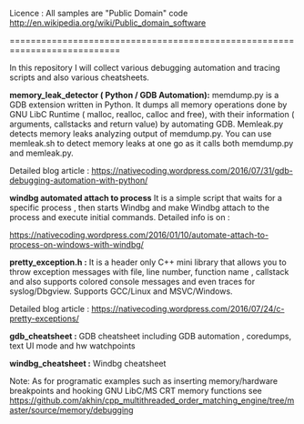 Licence : All samples are "Public Domain" code 
http://en.wikipedia.org/wiki/Public_domain_software

===========================================================================

In this repository I will collect various debugging automation and tracing scripts and also various 
cheatsheets.

**memory_leak_detector ( Python / GDB Automation):** memdump.py is a GDB extension written in Python. It dumps all memory operations done by GNU LibC Runtime ( malloc, realloc, calloc and free),
with their information ( arguments, callstacks and return value) by automating GDB. Memleak.py detects memory leaks analyzing output
of memdump.py. You can use memleak.sh to detect memory leaks at one go as it calls both memdump.py and memleak.py.

Detailed blog article : https://nativecoding.wordpress.com/2016/07/31/gdb-debugging-automation-with-python/

**windbg automated attach to process** It is a simple script that waits for a specific process , then starts Windbg and make Windbg attach
to the process and execute initial commands. Detailed info is on :

https://nativecoding.wordpress.com/2016/01/10/automate-attach-to-process-on-windows-with-windbg/

**pretty_exception.h :** It is a header only C++ mini library that allows you to throw exception messages with file, line number, function name
, callstack and also supports colored console messages and even traces for syslog/Dbgview. Supports GCC/Linux and MSVC/Windows.

Detailed blog article : https://nativecoding.wordpress.com/2016/07/24/c-pretty-exceptions/

**gdb_cheatsheet :** GDB cheatsheet including GDB automation , coredumps, text UI mode and hw watchpoints

**windbg_cheatsheet :** Windbg cheatsheet

Note: As for programatic examples such as inserting memory/hardware breakpoints and hooking GNU LibC/MS CRT memory functions
see https://github.com/akhin/cpp_multithreaded_order_matching_engine/tree/master/source/memory/debugging